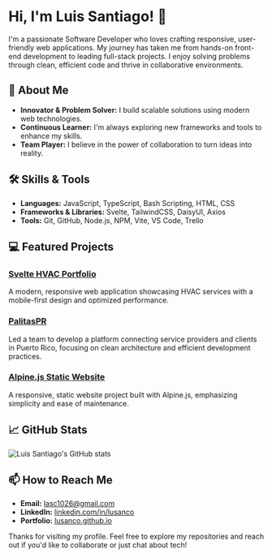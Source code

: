 # Hi, I'm Luis Santiago! 👋

I'm a passionate Software Developer who loves crafting responsive, user-friendly web applications. My journey has taken me from hands-on front-end development to leading full-stack projects. I enjoy solving problems through clean, efficient code and thrive in collaborative environments.

## 🚀 About Me

- **Innovator & Problem Solver:** I build scalable solutions using modern web technologies.
- **Continuous Learner:** I'm always exploring new frameworks and tools to enhance my skills.
- **Team Player:** I believe in the power of collaboration to turn ideas into reality.

## 🛠️ Skills & Tools

- **Languages:** JavaScript, TypeScript, Bash Scripting, HTML, CSS
- **Frameworks & Libraries:** Svelte, TailwindCSS, DaisyUI, Axios
- **Tools:** Git, GitHub, Node.js, NPM, Vite, VS Code, Trello

## 💻 Featured Projects

### [Svelte HVAC Portfolio](https://github.com/Lusanco/svelte-hvac-portfolio)
A modern, responsive web application showcasing HVAC services with a mobile-first design and optimized performance.

### [PalitasPR](https://github.com/Lusanco/PalitasPR)
Led a team to develop a platform connecting service providers and clients in Puerto Rico, focusing on clean architecture and efficient development practices.

### [Alpine.js Static Website](https://github.com/Lusanco/alpinejs-static-website)
A responsive, static website project built with Alpine.js, emphasizing simplicity and ease of maintenance.

## 📈 GitHub Stats

![Luis Santiago's GitHub stats](https://github-readme-stats.vercel.app/api?username=Lusanco&show_icons=true)

## 📫 How to Reach Me

- **Email:** [lasc1026@gmail.com](mailto:lasc1026@gmail.com)
- **LinkedIn:** [linkedin.com/in/lusanco](https://linkedin.com/in/lusanco)
- **Portfolio:** [lusanco.github.io](https://lusanco.github.io)

Thanks for visiting my profile. Feel free to explore my repositories and reach out if you'd like to collaborate or just chat about tech!
